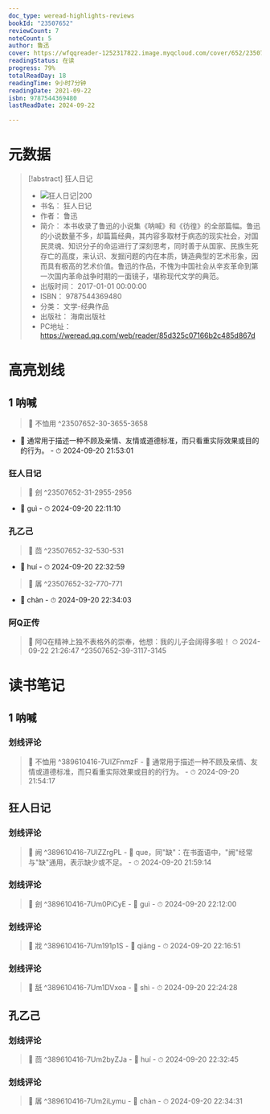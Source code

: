 ```yaml
---
doc_type: weread-highlights-reviews
bookId: "23507652"
reviewCount: 7
noteCount: 5
author: 鲁迅
cover: https://wfqqreader-1252317822.image.myqcloud.com/cover/652/23507652/t7_23507652.jpg
readingStatus: 在读
progress: 79%
totalReadDay: 18
readingTime: 9小时7分钟
readingDate: 2021-09-22
isbn: 9787544369480
lastReadDate: 2024-09-22

---
```

# 元数据
> [!abstract] 狂人日记
> - ![ 狂人日记|200](https://wfqqreader-1252317822.image.myqcloud.com/cover/652/23507652/t7_23507652.jpg)
> - 书名： 狂人日记
> - 作者： 鲁迅
> - 简介： 本书收录了鲁迅的小说集《呐喊》和《彷徨》的全部篇幅。鲁迅的小说数量不多，却篇篇经典，其内容多取材于病态的现实社会，对国民灵魂、知识分子的命运进行了深刻思考，同时善于从国家、民族生死存亡的高度，来认识、发掘问题的内在本质，铸造典型的艺术形象，因而具有极高的艺术价值。鲁迅的作品，不愧为中国社会从辛亥革命到第一次国内革命战争时期的一面镜子，堪称现代文学的典范。
> - 出版时间： 2017-01-01 00:00:00
> - ISBN： 9787544369480
> - 分类： 文学-经典作品
> - 出版社： 海南出版社
> - PC地址：https://weread.qq.com/web/reader/85d325c07166b2c485d867d

# 高亮划线

## 1 呐喊

> 📌 不恤用 ^23507652-30-3655-3658
- 💭 通常用于描述一种不顾及亲情、友情或道德标准，而只看重实际效果或目的的行为。 - ⏱ 2024-09-20 21:53:01 

### 狂人日记

> 📌 刽 ^23507652-31-2955-2956
- 💭 guì - ⏱ 2024-09-20 22:11:10 

### 孔乙己

> 📌 茴 ^23507652-32-530-531
- 💭 huí - ⏱ 2024-09-20 22:32:59 

> 📌 羼 ^23507652-32-770-771
- 💭 chàn - ⏱ 2024-09-20 22:34:03 

### 阿Q正传

> 📌 阿Q在精神上独不表格外的崇奉，他想：我的儿子会阔得多啦！ 
> ⏱ 2024-09-22 21:26:47 ^23507652-39-3117-3145

# 读书笔记

## 1 呐喊

### 划线评论
> 📌 不恤用  ^389610416-7UlZFnmzF
    - 💭 通常用于描述一种不顾及亲情、友情或道德标准，而只看重实际效果或目的的行为。
    - ⏱ 2024-09-20 21:54:17
   
## 狂人日记

### 划线评论
> 📌 阙  ^389610416-7UlZZrgPL
    - 💭 que，同"缺"：在书面语中，"阙"经常与"缺"通用，表示缺少或不足。
    - ⏱ 2024-09-20 21:59:14

### 划线评论
> 📌 刽  ^389610416-7Um0PiCyE
    - 💭 guì
    - ⏱ 2024-09-20 22:12:00

### 划线评论
> 📌 戕  ^389610416-7Um191p1S
    - 💭 qiāng
    - ⏱ 2024-09-20 22:16:51

### 划线评论
> 📌 舐  ^389610416-7Um1DVxoa
    - 💭 shì
    - ⏱ 2024-09-20 22:24:28
   
## 孔乙己

### 划线评论
> 📌 茴  ^389610416-7Um2byZJa
    - 💭 huí
    - ⏱ 2024-09-20 22:32:45

### 划线评论
> 📌 羼  ^389610416-7Um2iLymu
    - 💭 chàn
    - ⏱ 2024-09-20 22:34:31
   
